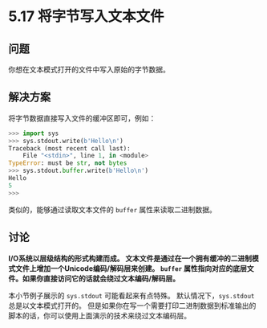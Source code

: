 # 5.17 将字节写入文本文件

## 问题

你想在文本模式打开的文件中写入原始的字节数据。

## 解决方案

将字节数据直接写入文件的缓冲区即可，例如：

```python
>>> import sys
>>> sys.stdout.write(b'Hello\n')
Traceback (most recent call last):
    File "<stdin>", line 1, in <module>
TypeError: must be str, not bytes
>>> sys.stdout.buffer.write(b'Hello\n')
Hello
5
>>>
```

类似的，能够通过读取文本文件的 `buffer` 属性来读取二进制数据。

## 讨论

**I/O系统以层级结构的形式构建而成。 文本文件是通过在一个拥有缓冲的二进制模式文件上增加一个Unicode编码/解码层来创建。 `buffer` 属性指向对应的底层文件。如果你直接访问它的话就会绕过文本编码/解码层。**

本小节例子展示的 `sys.stdout` 可能看起来有点特殊。 默认情况下，`sys.stdout` 总是以文本模式打开的。 但是如果你在写一个需要打印二进制数据到标准输出的脚本的话，你可以使用上面演示的技术来绕过文本编码层。